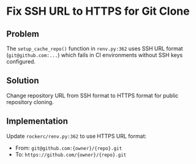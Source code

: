 # Fix SSH URL to HTTPS for Git Clone

## Problem
The `setup_cache_repo()` function in `renv.py:362` uses SSH URL format (`git@github.com:...`) which fails in CI environments without SSH keys configured.

## Solution
Change repository URL from SSH format to HTTPS format for public repository cloning.

## Implementation
Update `rockerc/renv.py:362` to use HTTPS URL format:
- From: `git@github.com:{owner}/{repo}.git`
- To: `https://github.com/{owner}/{repo}.git`
